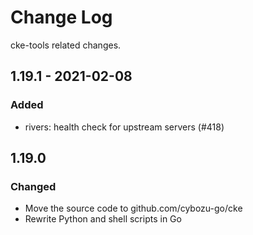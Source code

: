 # Change Log

cke-tools related changes.

## 1.19.1 - 2021-02-08

### Added

- rivers: health check for upstream servers (#418)

## 1.19.0

### Changed

- Move the source code to github.com/cybozu-go/cke
- Rewrite Python and shell scripts in Go
